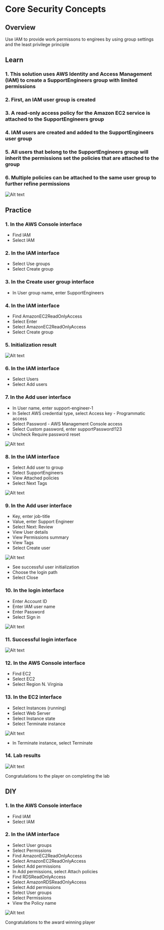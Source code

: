 # Core Security Concepts

## **Overview**

Use IAM to provide work permissons to engirees by using group settings and the least privilege principle

## **Learn**

### 1. This solution uses AWS Identity and Access Management (IAM) to create a SupportEngineers group with limited permissions

### 2. First, an IAM user group is created

### 3. A read-only access policy for the Amazon EC2 service is attached to the SupportEngineers group

### 4. IAM users are created and added to the SupportEngineers user group

### 5. All users that belong to the SupportEngineers group will inherit the permissions set the policies that are attached to the group

### 6. Multiple policies can be attached to the same user group to further refine permissions

![Alt text](./assets/image.png)

## **Practice**

### 1. In the AWS Console interface

- Find IAM
- Select IAM

### 2. In the IAM interface

- Select Use groups
- Select Create group

### 3. In the Create user group interface

- In User group name, enter SupportEngineers

### 4. In the IAM interface

- Find AmazonEC2ReadOnlyAccess
- Select Enter
- Select AmazonEC2ReadOnlyAccess
- Select Create group

### 5. Initialization result

![Alt text](./assets/image-1.png)

### 6. In the IAM interface

- Select Users
- Select Add users

### 7. In the Add user interface

- In User name, enter support-engineer-1
- In Select AWS credential type, select Access key - Programmatic access
- Select Password - AWS Management Console access
- Select Custom password, enter supportPassword!123
- Uncheck Require password reset

![Alt text](./assets/image-2.png)

### 8. In the IAM interface

- Select Add user to group
- Select SupportEngineers
- View Attached policies
- Select Next Tags

![Alt text](./assets/image-3.png)

### 9. In the Add user interface

- Key, enter job-title
- Value, enter Support Engineer
- Select Next: Review
- View User details
- View Permissions summary
- View Tags
- Select Create user

![Alt text](./assets/image-4.png)

- See successful user initialization
- Choose the login path
- Select Close

### 10. In the login interface

- Enter Account ID
- Enter IAM user name
- Enter Password
- Select Sign in

![Alt text](./assets/image-5.png)

### 11. Successful login interface

![Alt text](./assets/image-6.png)

### 12. In the AWS Console interface

- Find EC2
- Select EC2
- Select Region N. Virginia

### 13. In the EC2 interface

- Select Instances (running)
- Select Web Server
- Select Instance state
- Select Terminate instance

![Alt text](./assets/image-7.png)

- In Terminate instance, select Terminate

### 14. Lab results

![Alt text](./assets/image-8.png)

Congratulations to the player on completing the lab

## **DIY**

### 1. In the AWS Console interface

- Find IAM
- Select IAM

### 2. In the IAM interface

- Select User groups
- Select Permissions
- Find AmazonEC2ReadOnlyAccess
- Select AmazonEC2ReadOnlyAccess
- Select Add permissions
- In Add permissions, select Attach policies
- Find RDSReadOnlyAccess
- Select AmazonRDSReadOnlyAccess
- Select Add permissions
- Select User groups
- Select Permissions
- View the Policy name

![Alt text](./assets/image-9.png)

Congratulations to the award winning player
